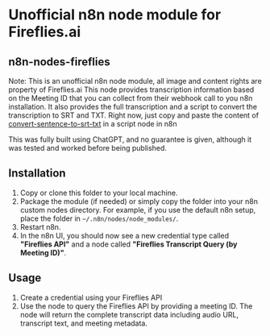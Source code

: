 # Unofficial n8n node module for Fireflies.ai

## n8n-nodes-fireflies

Note: This is an unofficial n8n node module, all image and content rights are property of Fireflies.ai
This node provides transcription information based on the Meeting ID that you can collect from their webhook call to you n8n installation.
It also provides the full transcription and a script to convert the transcription to SRT and TXT. Right now, just copy and paste the content of [convert-sentence-to-srt-txt](convert-sentence-to-srt-txt.py) in a script node in n8n

This was fully built using ChatGPT, and no guarantee is given, although it was tested and worked before being published.

## Installation

1. Copy or clone this folder to your local machine.
2. Package the module (if needed) or simply copy the folder into your n8n custom nodes directory. For example, if you use the default n8n setup, place the folder in `~/.n8n/nodes/node_modules/`.
3. Restart n8n.
4. In the n8n UI, you should now see a new credential type called **"Fireflies API"** and a node called **"Fireflies Transcript Query (by Meeting ID)"**.

## Usage

1. Create a credential using your Fireflies API
2. Use the node to query the Fireflies API by providing a meeting ID. The node will return the complete transcript data including audio URL, transcript text, and meeting metadata.
